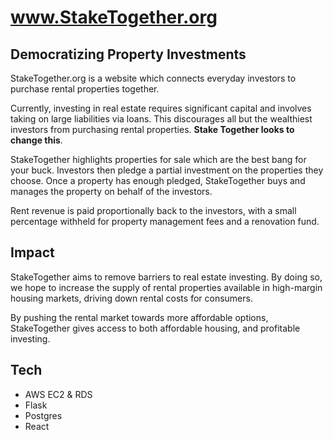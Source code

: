 # www.StakeTogether.org
## Democratizing Property Investments

StakeTogether.org is a website which connects everyday investors to purchase rental properties together.

Currently, investing in real estate requires significant capital and involves taking on large liabilities via loans.  This discourages all but the wealthiest investors from purchasing rental properties.  **Stake Together looks to change this**.

StakeTogether highlights properties for sale which are the best bang for your buck.  Investors then pledge a partial investment on the properties they choose.  Once a property has enough pledged, StakeTogether buys and manages the property on behalf of the investors.  

Rent revenue is paid proportionally back to the investors, with a small percentage withheld for property management fees and a renovation fund.


## Impact

StakeTogether aims to remove barriers to real estate investing.  By doing so, we hope to increase the supply of rental properties available in high-margin housing markets, driving down rental costs for consumers.

By pushing the rental market towards more affordable options, StakeTogether gives access to both affordable housing, and profitable investing.

## Tech

+ AWS EC2 & RDS
+ Flask
+ Postgres
+ React
